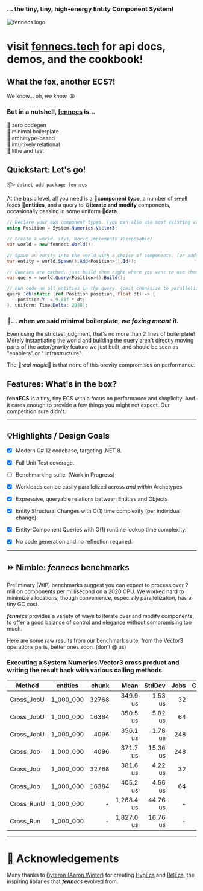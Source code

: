 ### ... the tiny, tiny, high-energy Entity Component System!

![fennecs logo](https://raw.githubusercontent.com/thygrrr/fennecs/main/www/logos/fennecs-logo-nuget.svg)

# visit [fennecs.tech](https://fennecs.tech) for api docs, demos, and the cookbook!

## What the fox, another ECS?!

We know... oh, *we know.* 😩

### But in a nutshell, **[fennecs](https://fennecs.tech)** is...

🐾 zero codegen  
🐾 minimal boilerplate  
🐾 archetype-based  
🐾 intuitively relational  
🐾 lithe and fast

## Quickstart: Let's go!

📦`>` `dotnet add package fennecs`

At the basic level, all you need is a 🧩**component type**, a number of ~~small foxes~~ 🦊**entities**, and a query to ⚙️**iterate and modify** components, occasionally passing in some uniform 💾**data**.

```csharp
// Declare your own component types. (you can also use most existing value or reference types)
using Position = System.Numerics.Vector3;

// Create a world. (fyi, World implements IDisposable)
var world = new fennecs.World();

// Spawn an entity into the world with a choice of components. (or add/remove them later)
var entity = world.Spawn().Add<Position>().Id();

// Queries are cached, just build them right where you want to use them.
var query = world.Query<Position>().Build();

// Run code on all entities in the query. (omit chunksize to parallelize only by archetype)
query.Job(static (ref Position position, float dt) => {
    position.Y -= 9.81f * dt;
}, uniform: Time.Delta: 2048);
```

### 💢... when we said minimal boilerplate, *we foxing meant it.*

Even using the strictest judgment, that's no more than 2 lines of boilerplate! Merely instantiating the world and building the query aren't directly moving parts of the actor/gravity feature we just built, and should be seen as "enablers" or "
infrastructure".

The 💫*real magic*💫 is that none of this brevity compromises on performance.

## Features: What's in the box?

**fennECS** is a tiny, tiny ECS with a focus on performance and simplicity. And it cares enough to provide a few things you might not expect. Our competition sure didn't.

------------------------

## 💡Highlights / Design Goals

- [x] Modern C# 12 codebase, targeting .NET 8.
- [x] Full Unit Test coverage.
- [ ] Benchmarking suite. (Work in Progress)

- [x] Workloads can be easily parallelized across *and within* Archetypes

- [x] Expressive, queryable relations between Entities and Objects
- [x] Entity Structural Changes with O(1) time complexity (per individual change).
- [x] Entity-Component Queries with O(1) runtime lookup time complexity.

- [x] No code generation and no reflection required.

------------------------

## ⏩ Nimble: _**fenn**ecs_ benchmarks

Preliminary (WIP) benchmarks suggest you can expect to process over 2 million components per millisecond on a 2020 CPU.
We worked hard to minimize allocations, though convenience, especially parallelization, has a tiny GC cost.

_**fenn**ecs_ provides a variety of ways to iterate over and modify components, to offer a good balance of control and elegance without compromising too much.

Here are some raw results from our benchmark suite, from the Vector3 operations parts, better ones soon.
(don't @ us)

### Executing a System.Numerics.Vector3 cross product and writing the result back with various calling methods

| Method     | entities  | chunk |       Mean |   StdDev | Jobs | Contention | Alloc |
|------------|-----------|------:|-----------:|---------:|-----:|-----------:|------:|
| Cross_JobU | 1_000_000 | 32768 |   349.9 us |  1.53 us |   32 |     0.0029 |     - |
| Cross_JobU | 1_000_000 | 16384 |   350.5 us |  5.82 us |   64 |     0.0005 |     - |
| Cross_JobU | 1_000_000 |  4096 |   356.1 us |  1.78 us |  248 |     0.0083 |     - |
| Cross_Job  | 1_000_000 |  4096 |   371.7 us | 15.36 us |  248 |     0.0103 |     - |
| Cross_Job  | 1_000_000 | 32768 |   381.6 us |  4.22 us |   32 |          - |     - |
| Cross_Job  | 1_000_000 | 16384 |   405.2 us |  4.56 us |   64 |     0.0039 |     - |
| Cross_RunU | 1_000_000 |     - | 1,268.4 us | 44.76 us |    - |          - |   1 B |
| Cross_Run  | 1_000_000 |     - | 1,827.0 us | 16.76 us |    - |          - |   1 B |

------------------------

# 🧡 Acknowledgements

Many thanks to [Byteron (Aaron Winter)](https://github.com/Byteron) for creating [HypEcs](https://github.com/Byteron/HypEcs) and [RelEcs](https://github.com/Byteron/RelEcs), the inspiring libraries that _**fenn**ecs_ evolved from.

